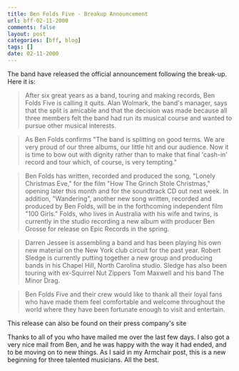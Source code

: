 ```yaml
---
title: Ben Folds Five - Breakup Announcement
url: bff-02-11-2000
comments: false
layout: post
categories: [bff, blog]
tags: []
date: 02-11-2000
---
```

The band have released the official announcement following the break-up. Here it is:

> After six great years as a band, touring and making records, Ben Folds Five is calling it quits. Alan Wolmark, the band's manager, says that the split is amicable and that the decision was made because all three members felt the band had run its musical course and wanted to pursue other musical interests.

> As Ben Folds confirms "The band is splitting on good terms. We are very proud of our three albums, our little hit and our audience. Now it is time to bow out with dignity rather than to make that final 'cash-in' record and tour which, of course, is very tempting."

> Ben Folds has written, recorded and produced the song, "Lonely Christmas Eve," for the film "How The Grinch Stole Christmas," opening later this month and for the soundtrack CD out next week. In addition, "Wandering", another new song written, recorded and produced by Ben Folds, will be in the forthcoming independent film "100 Girls." Folds, who lives in Australia with his wife and twins, is currently in the studio recording a new album with producer Ben Grosse for release on Epic Records in the spring.

> Darren Jessee is assembling a band and has been playing his own new material on the New York club circuit for the past year. Robert Sledge is currently putting together a new group and producing bands in his Chapel Hill, North Carolina studio. Sledge has also been touring with ex-Squirrel Nut Zippers Tom Maxwell and his band The Minor Drag.

> Ben Folds Five and their crew would like to thank all their loyal fans who have made them feel comfortable and welcome throughout the world where they have been fortunate enough to visit and entertain.

This release can also be found on their press company's site

Thanks to all of you who have mailed me over the last few days. I also got a very nice mail from Ben, and he was happy with the way it had ended, and to be moving on to new things. As I said in my Armchair post, this is a new beginning for three talented musicians. All the best.